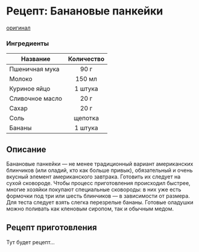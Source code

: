 # Рецепт: Банановые панкейки
[оригинал](https://eda.ru/recepty/zavtraki/bananovie-pankejki-35975)

### Ингредиенты
| Название        	| Количество    |
| -------------   	|:-------------:|
| Пшеничная мука  	| 90 г 			|
| Молоко  			| 150 мл 		|
| Куриное яйцо		| 1 штука 		|
| Сливочное масло   | 20 г          |
| Сахар             | 20 г          |
| Соль              | щепотка       |
| Бананы            | 1 штука       |

## Описание
Банановые панкейки — не менее традиционный вариант американских блинчиков (или оладий, кто как
 больше привык), обязательный и очень вкусный элемент американского завтрака. Готовить их следует на 
 сухой сковороде. Чтобы процесс приготовления происходил быстрее, многие хозяйки покупают специальные сковороды:
 в них уже есть формочки под три или шесть блинчиков — в зависимости от размера. Для теста следует взять 
 слегка перезрелые бананы. Готовые оладушки можно поливать как кленовым сиропом, так и обычным медом.

## Рецепт приготовления
Тут будет рецепт...
